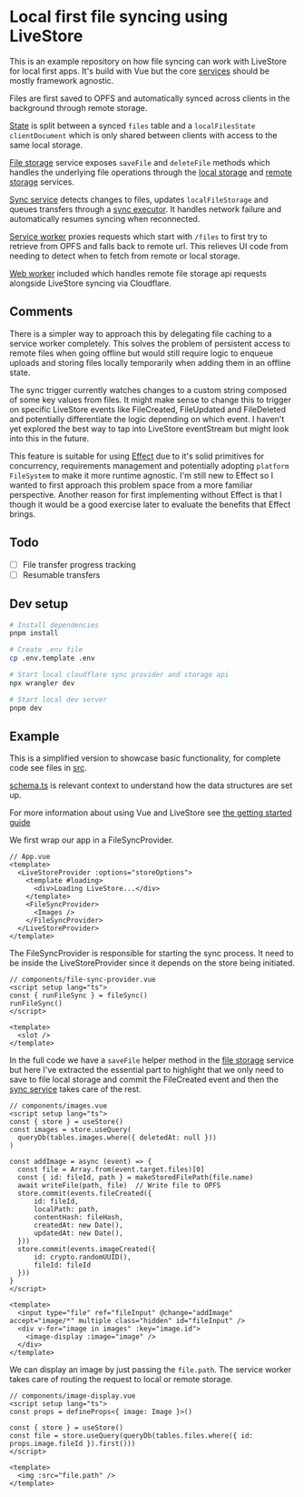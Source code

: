# Local first file syncing using LiveStore

This is an example repository on how file syncing can work with LiveStore for local first apps. It's build with Vue but the core [services](src/services/) should be mostly framework agnostic.

Files are first saved to OPFS and automatically synced across clients in the background through remote storage.

[State](src/livestore/schema.ts) is split between a synced `files` table and a `localFilesState` `clientDocument` which is only shared between clients with access to the same local storage.

[File storage](src/services/file-storage.ts) service exposes `saveFile` and `deleteFile` methods which handles the underlying file operations through the [local storage](src/services/local-file-storage.ts) and [remote storage](src/services/remote-file-storage.ts) services.

[Sync service](src/services/file-sync.ts) detects changes to files, updates `localFileStorage` and queues transfers through a [sync executor](src/services/sync-executor.ts). It handles network failure and automatically resumes syncing when reconnected.

[Service worker](public/sw.js) proxies requests which start with `/files` to first try to retrieve from OPFS and falls back to remote url. This relieves UI code from needing to detect when to fetch from remote or local storage.

[Web worker](src/workers/cloudflare-sync.ts) included which handles remote file storage api requests alongside LiveStore syncing via Cloudflare.

## Comments

There is a simpler way to approach this by delegating file caching to a service worker completely. This solves the problem of persistent access to remote files when going offline but would still require logic to enqueue uploads and storing files locally temporarily when adding them in an offline state.

The sync trigger currently watches changes to a custom string composed of some key values from files. It might make sense to change this to trigger on specific LiveStore events like FileCreated, FileUpdated and FileDeleted and potentially differentiate the logic depending on which event. I haven't yet explored the best way to tap into LiveStore eventStream but might look into this in the future.

This feature is suitable for using [Effect](https://effect.website/) due to it's solid primitives for concurrency, requirements management and potentially adopting `platform FileSystem` to make it more runtime agnostic. I'm still new to Effect so I wanted to first approach this problem space from a more familiar perspective. Another reason for first implementing without Effect is that I though it would be a good exercise later to evaluate the benefits that Effect brings.

## Todo

- [ ] File transfer progress tracking
- [ ] Resumable transfers

## Dev setup

```bash
# Install dependencies
pnpm install

# Create .env file
cp .env.template .env

# Start local cloudflare sync provider and storage api
npx wrangler dev

# Start local dev server
pnpm dev
```

## Example

This is a simplified version to showcase basic functionality, for complete code see files in [src](/src).

[schema.ts](src/livestore/schema.ts) is relevant context to understand how the data structures are set up.

For more information about using Vue and LiveStore see [the getting started guide](https://docs.livestore.dev/getting-started/vue/)

We first wrap our app in a FileSyncProvider.

```vue
// App.vue
<template>
  <LiveStoreProvider :options="storeOptions">
    <template #loading>
      <div>Loading LiveStore...</div>
    </template>
    <FileSyncProvider>
      <Images />
    </FileSyncProvider>
  </LiveStoreProvider>
</template>
```

The FileSyncProvider is responsible for starting the sync process. It need to be inside the LiveStoreProvider since it depends on the store being initiated.

```vue
// components/file-sync-provider.vue
<script setup lang="ts">
const { runFileSync } = fileSync()
runFileSync()
</script>

<template>
  <slot />
</template>
```

In the full code we have a `saveFile` helper method in the [file storage](src/services/file-storage.ts) service but here I've extracted the essential part to highlight that we only need to save to file local storage and commit the FileCreated event and then the [sync service](src/services/file-sync.ts) takes care of the rest.

```vue
// components/images.vue
<script setup lang="ts">
const { store } = useStore()
const images = store.useQuery(
  queryDb(tables.images.where({ deletedAt: null }))
)

const addImage = async (event) => {
  const file = Array.from(event.target.files)[0]
  const { id: fileId, path } = makeStoredFilePath(file.name)
  await writeFile(path, file)  // Write file to OPFS
  store.commit(events.fileCreated({
      id: fileId,
      localPath: path,
      contentHash: fileHash,
      createdAt: new Date(),
      updatedAt: new Date(),
  }))
  store.commit(events.imageCreated({
      id: crypto.randomUUID(),
      fileId: fileId
  }))
}
</script>

<template>
  <input type="file" ref="fileInput" @change="addImage" accept="image/*" multiple class="hidden" id="fileInput" />
  <div v-for="image in images" :key="image.id">
    <image-display :image="image" />
  </div>
</template>
```

We can display an image by just passing the `file.path`. The service worker takes care of routing the request to local or remote storage.

```vue
// components/image-display.vue
<script setup lang="ts">
const props = defineProps<{ image: Image }>()

const { store } = useStore()
const file = store.useQuery(queryDb(tables.files.where({ id: props.image.fileId }).first()))
</script>

<template>
  <img :src="file.path" />
</template>
```